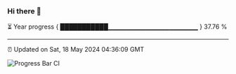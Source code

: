 ### Hi there 👋

⏳ Year progress { ███████████▁▁▁▁▁▁▁▁▁▁▁▁▁▁▁▁▁▁▁ } 37.76 %

---

⏰ Updated on Sat, 18 May 2024 04:36:09 GMT

![Progress Bar CI](https://github.com/IshwaranRudhara/GIT-ACTION/workflows/Progress%20Bar%20CI/badge.svg)
